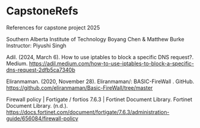# CapstoneRefs
References for capstone project 2025

Southern Alberta Institute of Technology
Boyang Chen & Matthew Burke
Instructor: Piyushi Singh


Adil. (2024, March 6). How to use iptables to block a specific DNS request?. Medium. https://adil.medium.com/how-to-use-iptables-to-block-a-specific-dns-request-2dfb5ca7340b

Eliranmaman. (2020, November 28). Eliranmaman/: BASIC-FireWall . GitHub. https://github.com/eliranmaman/Basic-FireWall/tree/master

Firewall policy | Fortigate / fortios 7.6.3 | Fortinet Document Library. Fortinet Document Library. (n.d.). https://docs.fortinet.com/document/fortigate/7.6.3/administration-guide/656084/firewall-policy 
